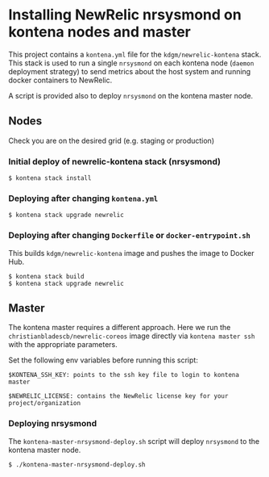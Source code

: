 # Installing NewRelic nrsysmond on kontena nodes and master

This project contains a `kontena.yml` file for the `kdgm/newrelic-kontena` stack. This stack is used to run a single `nrsysmond` on each kontena node (`daemon` deployment strategy) to send metrics about the host system and running docker containers to NewRelic.

A script is provided also to deploy `nrsysmond` on the kontena master node.

## Nodes

Check you are on the desired grid (e.g. staging or production)

### Initial deploy of newrelic-kontena stack (nrsysmond)

    $ kontena stack install

### Deploying after changing `kontena.yml`

    $ kontena stack upgrade newrelic

### Deploying after changing `Dockerfile` or `docker-entrypoint.sh`

This builds `kdgm/newrelic-kontena` image and pushes the image to Docker Hub.

    $ kontena stack build
    $ kontena stack upgrade newrelic

## Master

The kontena master requires a different approach. Here we run the `christianbladescb/newrelic-coreos` image directly via `kontena master ssh` with the appropriate parameters.

Set the following env variables before running this script:

    $KONTENA_SSH_KEY: points to the ssh key file to login to kontena master

    $NEWRELIC_LICENSE: contains the NewRelic license key for your project/organization

### Deploying nrsysmond

The `kontena-master-nrsysmond-deploy.sh` script will deploy `nrsysmond` to the kontena master node.

    $ ./kontena-master-nrsysmond-deploy.sh
